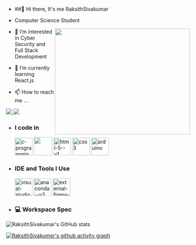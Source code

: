 - ##👋 Hi there, It's me RaksithSivakumar
  
- Computer Science Student 
  
 <img align="right" width="370" height="290" src="https://www.istockphoto.com/vector/concept-of-destroyed-cyber-security-gm1338188693-418854168)">
  
- 👀 I’m interested in Cyber Security and Full Stack Development
  
- 🌱 I’m currently learning React.js
  
- 📫 How to reach me ...
  
<a href="https://www.linkedin.com/in/raksith-s-s-2aa49928b/" target="_blank">
    <img src="https://img.shields.io/badge/LinkedIn-0077B5?style=for-the-badge&logo=linkedin&logoColor=white" />
</a>

  <a href="mailto:risivandev@gmail.com">
    <img src="https://img.shields.io/badge/Gmail-D14836?style=for-the-badge&logo=gmail&logoColor=white" />
</a>

  
- ### I code in
  <img width="48" height="48" src="https://img.icons8.com/fluency/48/c-programming.png" alt="c-programming"/> 
  <img height="50" width="50" src="https://img.icons8.com/color/48/000000/python.png" /> 
  <img width="48" height="48" src="https://img.icons8.com/color/48/html-5--v1.png" alt="html-5--v1"/> 
  <img width="48" height="48" src="https://img.icons8.com/fluency/48/css3.png" alt="css3"/> 
  <img width="48" height="48" src="https://img.icons8.com/fluency/48/arduino.png" alt="arduino"/> 

- ### IDE and Tools I Use
  <img width="48" height="48" src="https://img.icons8.com/fluency/48/visual-studio-code-2019.png" alt="visual-studio-code-2019"/> 
  <img width="48" height="48" src="https://img.icons8.com/fluency/48/anaconda--v2.png" alt="anaconda--v2"/> 
  <img width="48" height="48" src="https://img.icons8.com/external-tal-revivo-color-tal-revivo/24/external-figma-a-better-way-to-design-and-gather-feedback-all-in-one-place-logo-color-tal-revivo.png" alt="external-figma-a-better-way-to-design-and-gather-feedback-all-in-one-place-logo-color-tal-revivo"/> 

- ### 💻 Workspace Spec

![RaksithSivakumar's GitHub stats](https://github-readme-stats.vercel.app/api?username=RaksithSivakumar&theme=dark&show_icons=true&&hide=issues,contribs)

[![RaksithSivakumer's github activity graph](https://github-readme-activity-graph.vercel.app/graph?username=RaksithSivakumar&bg_color=000000&color=f8f7f7&line=0aff27&point=f8f6f6&area=true&hide_border=true)](https://github.com//github-readme-activity-graph)
